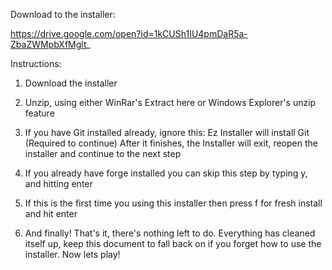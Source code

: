 Download to the installer:

https://drive.google.com/open?id=1kCUSh1IU4pmDaR5a-ZbaZWMpbXfMglt_

Instructions:

1. Download the installer

2. Unzip, using either WinRar's Extract here or Windows Explorer's unzip feature

3. If you have Git installed already, ignore this:
   Ez Installer will install Git (Required to continue)
   After it finishes, the Installer will exit, reopen the installer and continue to the next step
   
4. If you already have forge installed you can skip this step by typing y, and hitting enter

5. If this is the first time you using this installer then press f for fresh install and hit enter

6. And finally! That's it, there's nothing left to do. Everything has cleaned itself up, 
   keep this document to fall back on if you forget how to use the installer.
   Now lets play!
